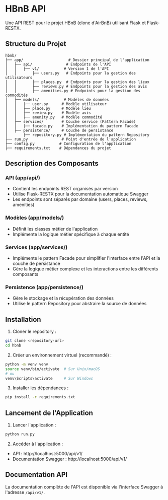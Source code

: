 # HBnB API

Une API REST pour le projet HBnB (clone d'AirBnB) utilisant Flask et Flask-RESTX.

## Structure du Projet

```
hbnb/
├── app/                    # Dossier principal de l'application
│   ├── api/               # Endpoints de l'API
│   │   ├── v1/           # Version 1 de l'API
│   │       ├── users.py   # Endpoints pour la gestion des utilisateurs
│   │       ├── places.py  # Endpoints pour la gestion des lieux
│   │       ├── reviews.py # Endpoints pour la gestion des avis
│   │       ├── amenities.py # Endpoints pour la gestion des commodités
│   ├── models/           # Modèles de données
│   │   ├── user.py      # Modèle utilisateur
│   │   ├── place.py     # Modèle lieu
│   │   ├── review.py    # Modèle avis
│   │   ├── amenity.py   # Modèle commodité
│   ├── services/        # Couche service (Pattern Facade)
│   │   ├── facade.py    # Implémentation du pattern Facade
│   ├── persistence/     # Couche de persistance
│       ├── repository.py # Implémentation du pattern Repository
├── run.py               # Point d'entrée de l'application
├── config.py           # Configuration de l'application
├── requirements.txt    # Dépendances du projet
```

## Description des Composants

### API (app/api/)
- Contient les endpoints REST organisés par version
- Utilise Flask-RESTX pour la documentation automatique Swagger
- Les endpoints sont séparés par domaine (users, places, reviews, amenities)

### Modèles (app/models/)
- Définit les classes métier de l'application
- Implémente la logique métier spécifique à chaque entité

### Services (app/services/)
- Implémente le pattern Facade pour simplifier l'interface entre l'API et la couche de persistance
- Gère la logique métier complexe et les interactions entre les différents composants

### Persistence (app/persistence/)
- Gère le stockage et la récupération des données
- Utilise le pattern Repository pour abstraire la source de données

## Installation

1. Cloner le repository :
```bash
git clone <repository-url>
cd hbnb
```

2. Créer un environnement virtuel (recommandé) :
```bash
python -m venv venv
source venv/bin/activate  # Sur Unix/macOS
# ou
venv\Scripts\activate     # Sur Windows
```

3. Installer les dépendances :
```bash
pip install -r requirements.txt
```

## Lancement de l'Application

1. Lancer l'application :
```bash
python run.py
```

2. Accéder à l'application :
- API : http://localhost:5000/api/v1/
- Documentation Swagger : http://localhost:5000/api/v1/

## Documentation API

La documentation complète de l'API est disponible via l'interface Swagger à l'adresse `/api/v1/`. 